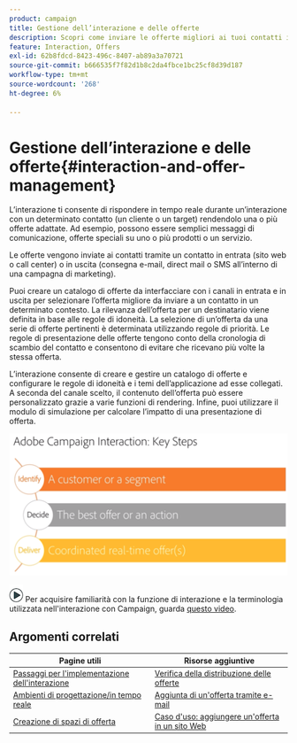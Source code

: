 ```yaml
---
product: campaign
title: Gestione dell’interazione e delle offerte
description: Scopri come inviare le offerte migliori ai tuoi contatti in base alle regole di idoneità
feature: Interaction, Offers
exl-id: 62b8fdcd-8423-496c-8407-ab89a3a70721
source-git-commit: b666535f7f82d1b8c2da4fbce1bc25cf8d39d187
workflow-type: tm+mt
source-wordcount: '268'
ht-degree: 6%

---
```


# Gestione dell’interazione e delle offerte{#interaction-and-offer-management}



L’interazione ti consente di rispondere in tempo reale durante un’interazione con un determinato contatto (un cliente o un target) rendendolo una o più offerte adattate. Ad esempio, possono essere semplici messaggi di comunicazione, offerte speciali su uno o più prodotti o un servizio.

Le offerte vengono inviate ai contatti tramite un contatto in entrata (sito web o call center) o in uscita (consegna e-mail, direct mail o SMS all’interno di una campagna di marketing).

Puoi creare un catalogo di offerte da interfacciare con i canali in entrata e in uscita per selezionare l’offerta migliore da inviare a un contatto in un determinato contesto. La rilevanza dell’offerta per un destinatario viene definita in base alle regole di idoneità. La selezione di un’offerta da una serie di offerte pertinenti è determinata utilizzando regole di priorità. Le regole di presentazione delle offerte tengono conto della cronologia di scambio del contatto e consentono di evitare che ricevano più volte la stessa offerta.

L’interazione consente di creare e gestire un catalogo di offerte e configurare le regole di idoneità e i temi dell’applicazione ad esse collegati. A seconda del canale scelto, il contenuto dell’offerta può essere personalizzato grazie a varie funzioni di rendering. Infine, puoi utilizzare il modulo di simulazione per calcolare l’impatto di una presentazione di offerta.

![](assets/Offermgt2.png)

![](assets/do-not-localize/how-to-video.png) Per acquisire familiarità con la funzione di interazione e la terminologia utilizzata nell&#39;interazione con Campaign, guarda [questo video](https://helpx.adobe.com/campaign/classic/how-to/acs-overview.html?playlist=/ccx/v1/collection/product/campaign/classic/segment/digital-marketers/explevel/intermediate/applaunch/get-started/collection.ccx.js&amp;ref=helpx.adobe.com).

## Argomenti correlati

| Pagine utili | Risorse aggiuntive |
|---|---|
| [Passaggi per l&#39;implementazione dell&#39;interazione](../../interaction/using/implementation-steps.md) | [Verifica della distribuzione delle offerte](../../interaction/using/about-offers-simulation.md) |
| [Ambienti di progettazione/in tempo reale](../../interaction/using/live-design-environments.md) | [Aggiunta di un&#39;offerta tramite e-mail](../../interaction/using/integrating-an-offer-via-the-wizard.md) |
| [Creazione di spazi di offerta](../../interaction/using/creating-offer-spaces.md) | [Caso d&#39;uso: aggiungere un&#39;offerta in un sito Web](../../interaction/using/offers-on-an-inbound-channel.md) |
